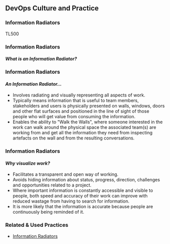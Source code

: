 <!-- .slide: data-background-image="images/Stakater_NewBrand_Background.png"  -->
## DevOps Culture and Practice <!-- {.element: class="course-title"} -->
### Information Radiators <!-- {.element: class="title-color"} -->
TL500 <!-- {.element: class="title-color"} -->



<!-- .slide: id="information-radiators" -->
### Information Radiators
#### _What is an Information Radiator?_



### Information Radiators
#### _An Information Radiator..._
- Involves radiating and visually representing all aspects of work.
- Typically means information that is useful to team members, stakeholders and users is physically presented on walls, windows, doors and other flat surfaces and positioned in the line of sight of those people who will get value from consuming the information.
- Enables the ability to "Walk the Walls", where someone interested in the work can walk around the physical space the associated team(s) are working from and get all the information they need from inspecting artefacts on the wall and from the resulting conversations.



### Information Radiators
#### _Why visualize work?_
- Facilitates a transparent and open way of working.
- Avoids hiding information about status, progress, direction, challenges and opportunities related to a project.
- Where important information is constantly accessible and visible to people, both speed and accuracy of their work can improve with reduced wastage from having to search for information.
- It is more likely that the information is accurate because people are continuously being reminded of it.



<!-- .slide: data-background-image="images/book-background.jpeg", class="black-style"  data-background-opacity="0.3" -->
### Related & Used Practices
- [Information Radiators](https://openpracticelibrary.com/practice/visualisation-of-work/)
